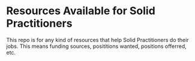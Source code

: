# Resources Available for Solid Practitioners

This repo is for any kind of resources that help Solid Practitioners do their jobs.  This means funding sources, posititions wanted, positions offerred, etc.

